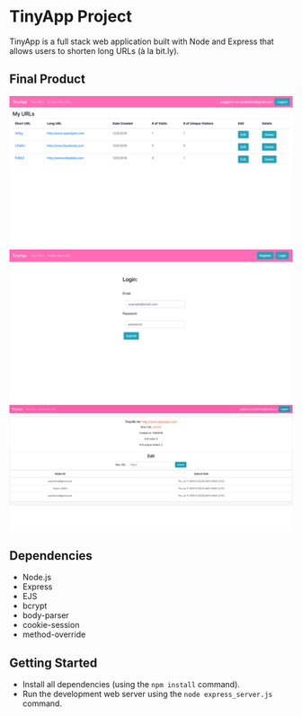 # TinyApp Project

TinyApp is a full stack web application built with Node and Express that allows users to shorten long URLs (à la bit.ly).

## Final Product

!["URL Index"](./tinyPics/url_index.png?raw=true )
!["Login Page"](./tinyPics/Login.png?raw=true )
!["URL Details & Edit Page"](./tinyPics/Edit.png?raw=true )

## Dependencies

- Node.js
- Express
- EJS
- bcrypt
- body-parser
- cookie-session
- method-override

## Getting Started

- Install all dependencies (using the `npm install` command).
- Run the development web server using the `node express_server.js` command.